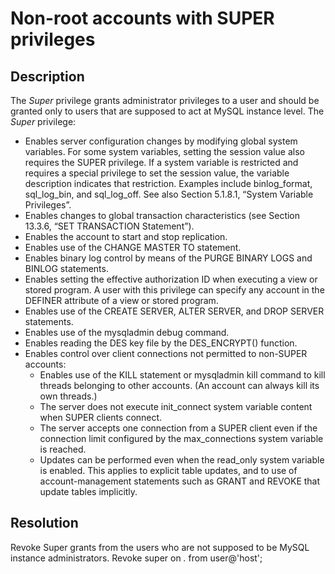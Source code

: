 # Non-root accounts with SUPER privileges

## Description
The _Super_ privilege grants administrator privileges to a user and should be granted only to users that are supposed to act at MySQL instance level. 
The _Super_ privilege:
- Enables server configuration changes by modifying global system variables. For some system variables, setting the session value also requires the SUPER privilege. If a system variable is restricted and requires a special privilege to set the session value, the variable description indicates that restriction. Examples include binlog_format, sql_log_bin, and sql_log_off. See also Section 5.1.8.1, “System Variable Privileges”.
- Enables changes to global transaction characteristics (see Section 13.3.6, “SET TRANSACTION Statement”). 
- Enables the account to start and stop replication.
- Enables use of the CHANGE MASTER TO statement.
- Enables binary log control by means of the PURGE BINARY LOGS and BINLOG statements.
- Enables setting the effective authorization ID when executing a view or stored program. A user with this privilege can specify any account in the DEFINER attribute of a view or stored program.
- Enables use of the CREATE SERVER, ALTER SERVER, and DROP SERVER statements.
- Enables use of the mysqladmin debug command.
- Enables reading the DES key file by the DES_ENCRYPT() function.
- Enables control over client connections not permitted to non-SUPER accounts:
	- Enables use of the KILL statement or mysqladmin kill command to kill threads belonging to other accounts. (An account can always kill its own threads.)
	- The server does not execute init_connect system variable content when SUPER clients connect.
	- The server accepts one connection from a SUPER client even if the connection limit configured by the max_connections system variable is reached.
	- Updates can be performed even when the read_only system variable is enabled. This applies to explicit table updates, and to use of account-management statements such as GRANT and REVOKE that update tables implicitly.



## Resolution
Revoke Super grants from the users who are not supposed to be MySQL instance administrators. 
Revoke super on *.* from user@'host';
